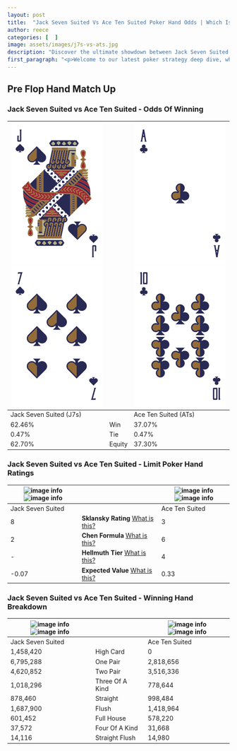 ```yaml
---
layout: post
title:  "Jack Seven Suited Vs Ace Ten Suited Poker Hand Odds | Which Is The Better Hand In Poker? A Complete Guide"
author: reece
categories: [  ]
image: assets/images/j7s-vs-ats.jpg
description: "Discover the ultimate showdown between Jack Seven Suited and Ace Ten Suited in poker! Uncover the odds, strategies, and scenarios where one hand triumphs over the other. Get ready to up your poker game with this thrilling analysis."
first_paragraph: "<p>Welcome to our latest poker strategy deep dive, where we're pitting two distinct hands against each other in a high-stakes showdown: Jack Seven Suited vs Ace Ten Suited.</p><p>In the dynamic world of poker, every decision counts, and knowing which hand holds the upper hand is key to your success at the table.</p><p>In this article, we'll dissect these two hands, explore the scenarios where one dominates the other, and equip you with the knowledge to make strategic choices that can tip the odds in your favor.</p><p>Get ready to unravel the intriguing dynamics of these poker hands and elevate your game to new heights.</p>"
---
```




[comment]: # (sp0)

## Pre Flop Hand Match Up

<div class="table hand-ratings" markdown="1"> 



### Jack Seven Suited vs Ace Ten Suited - Odds Of Winning


    
| ![image info](assets/images/hand1/j.png) ![image info](assets/images/hand1/7.png) |  | ![image info](assets/images/hand2/a.png) ![image info](assets/images/hand2/t.png) |
| -------- | -------- | -------- |
| Jack Seven Suited (J7s) |  | Ace Ten Suited (ATs) |
| 62.46% | Win | 37.07% |
| 0.47% | Tie | 0.47% |
| 62.70% | Equity | 37.30% |




[comment]: # (sp1)



### Jack Seven Suited vs Ace Ten Suited - Limit Poker Hand Ratings


    
| ![image info](https://www.riverpairs.com/assets/images/hand1/j.png) ![image info](https://www.riverpairs.com/assets/images/hand1/7.png) |  | ![image info](https://www.riverpairs.com/assets/images/hand2/a.png) ![image info](https://www.riverpairs.com/assets/images/hand2/t.png) |
| -------- | -------- | -------- |
| Jack Seven Suited |  | Ace Ten Suited |
| 8 | **Sklansky Rating** [What is this?](/sklansky-rating-explained) | 3 |
| 2 | **Chen Formula** [What is this?](/chen-formula-explained) | 6 |
| - | **Hellmuth Tier** [What is this?](/Hellmuth-tier-explained) | 4 |
| -0.07 | **Expected Value** [What is this?](/expected-value-explained) | 0.33 |




[comment]: # (sp2)



### Jack Seven Suited vs Ace Ten Suited - Winning Hand Breakdown


    
| ![image info](https://www.riverpairs.com/assets/images/hand1/j.png) ![image info](https://www.riverpairs.com/assets/images/hand1/7.png) |  | ![image info](https://www.riverpairs.com/assets/images/hand2/a.png) ![image info](https://www.riverpairs.com/assets/images/hand2/t.png) |
| -------- | -------- | -------- |
| Jack Seven Suited |  | Ace Ten Suited |
| 1,458,420 | High Card | 0 |
| 6,795,288 | One Pair | 2,818,656 |
| 4,620,852 | Two Pair | 3,516,336 |
| 1,018,296 | Three Of A Kind | 778,644 |
| 878,460 | Straight | 998,484 |
| 1,687,900 | Flush | 1,418,964 |
| 601,452 | Full House | 578,220 |
| 37,572 | Four Of A Kind | 31,668 |
| 14,116 | Straight Flush | 14,980 |




[comment]: # (sp3)



</div>

[comment]: # (sp4)



[comment]: # (sp5)

